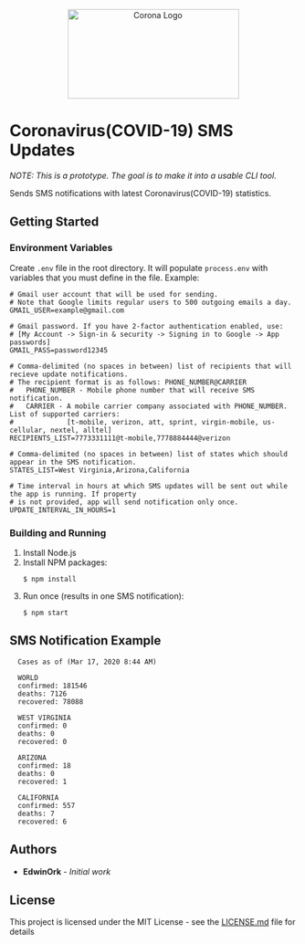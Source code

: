 <p style="text-align:center">
  <img src="https://imageog.flaticon.com/icons/png/512/30/30992.png?size=1200x630f&pad=10,10,10,10&ext=png&bg=FFFFFFFF" alt="Corona Logo" width="300" height="157">
</p>

# Coronavirus(COVID-19) SMS Updates

_NOTE: This is a prototype. The goal is to make it into a usable CLI tool._

Sends SMS notifications with latest Coronavirus(COVID-19) statistics.

## Getting Started

### Environment Variables

Create `.env` file in the root directory. It will populate `process.env` with variables that you must define in the file. Example:
```shell script
# Gmail user account that will be used for sending.
# Note that Google limits regular users to 500 outgoing emails a day.
GMAIL_USER=example@gmail.com

# Gmail password. If you have 2-factor authentication enabled, use:
# [My Account -> Sign-in & security -> Signing in to Google -> App passwords]
GMAIL_PASS=password12345

# Comma-delimited (no spaces in between) list of recipients that will recieve update notifications.
# The recipient format is as follows: PHONE_NUMBER@CARRIER
#   PHONE_NUMBER - Mobile phone number that will receive SMS notification.
#   CARRIER - A mobile carrier company associated with PHONE_NUMBER. List of supported carriers:
#             [t-mobile, verizon, att, sprint, virgin-mobile, us-cellular, nextel, alltel]
RECIPIENTS_LIST=7773331111@t-mobile,7778884444@verizon

# Comma-delimited (no spaces in between) list of states which should appear in the SMS notification.
STATES_LIST=West Virginia,Arizona,California

# Time interval in hours at which SMS updates will be sent out while the app is running. If property
# is not provided, app will send notification only once.
UPDATE_INTERVAL_IN_HOURS=1
```

### Building and Running

1. Install Node.js
2. Install NPM packages:
    ```shell script
    $ npm install
    ```
3. Run once (results in one SMS notification):
    ```shell script
    $ npm start
    ```

## SMS Notification Example

```text
  Cases as of (Mar 17, 2020 8:44 AM)
  
  WORLD
  confirmed: 181546
  deaths: 7126
  recovered: 78088
  
  WEST VIRGINIA
  confirmed: 0
  deaths: 0
  recovered: 0
  
  ARIZONA
  confirmed: 18
  deaths: 0
  recovered: 1
  
  CALIFORNIA
  confirmed: 557
  deaths: 7
  recovered: 6
```
## Authors

* **EdwinOrk** - *Initial work*

## License

This project is licensed under the MIT License - see the [LICENSE.md](LICENSE.md) file for details
